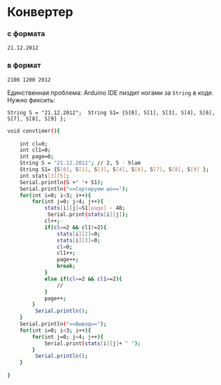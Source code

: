 # Конвертер
### c формата 
`21.12.2012`
### в формат
`2100
1200
2012 `

Единственная проблема: Arduino IDE пиздит ногами за `String` в коде.
Нужно фиксить:

` String S = "21.12.2012"; 
 String S1= {S[0], S[1], S[3], S[4], S[6], S[7], S[8], S[9] }; `
    
```sh 
void convtimer(){
    
    int cl=0;
    int cl1=0;
    int page=0;
    String S = "21.12.2012"; // 2, 5 - hlam
    String S1= {S[0], S[1], S[3], S[4], S[6], S[7], S[8], S[9] };
    int stats[3][5];
    Serial.println(S +" "+ S1);
    Serial.println("==Сортируем шо==");
    for(int i=0; i<3; i++){
        for(int j=0; j<4; j++){
            stats[i][j]=S1[page] - 48; 
             Serial.print(stats[i][j]); 
            cl++;
            if(cl==2 && cl1!=2){
                stats[i][2]=0;
                stats[i][3]=0;
                cl=0;
                cl1++;
                page++;
                break;
            }
            else if(cl==2 && cl1==2){
                //
            }
            page++;
        }
         Serial.println();
    }
    Serial.println("==Вывод==");
    for(int i=0; i<3; i++){
        for(int j=0; j<4; j++){
            Serial.print(stats[i][j]+ " ");
        }
         Serial.println();
    }
    
}

```
